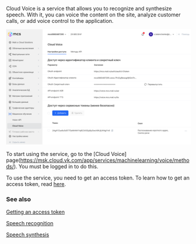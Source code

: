 Cloud Voice is a service that allows you to recognize and synthesize speech. With it, you can voice the content on the site, analyze customer calls, or add voice control to the application.

![](assets/1633092587841-voice.png)

To start using the service, go to the [Cloud Voice] page(https://msk.cloud.vk.com/app/services/machinelearning/voice/methods/). You must be logged in to do this.

To use the service, you need to get an access token. To learn how to get an access token, read [here](../../service-management/get-voice-token/).

### See also

[Getting an access token](../../service-management/get-voice-token/)

[Speech recognition](../../service-management/speech-recognition/)

[Speech synthesis](../../service-management/text-to-speech/)
